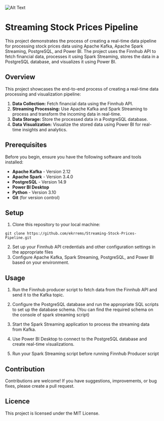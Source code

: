 ![Alt Text](https://springflee.files.wordpress.com/2020/03/new-project.png?w=1230)
# Streaming Stock Prices Pipeline
This project demonstrates the process of creating a real-time data pipeline for processing stock prices data using Apache Kafka, Apache Spark Streaming, PostgreSQL, and Power BI. The project uses the Finnhub API to fetch financial data, processes it using Spark Streaming, stores the data in a PostgreSQL database, and visualizes it using Power BI.

## Overview
This project showcases the end-to-end process of creating a real-time data processing and visualization pipeline:
1. <b>Data Collection:</b> Fetch financial data using the Finnhub API.
2. <b>Streaming Processing:</b> Use Apache Kafka and Spark Streaming to process and transform the incoming data in real-time.
3. <b>Data Storage:</b> Store the processed data in a PostgreSQL database.
4. <b>Data Visualization:</b> Visualize the stored data using Power BI for real-time insights and analytics.

## Prerequisites
Before you begin, ensure you have the following software and tools installed:
* <b>Apache Kafka</b> - Version 2.12
* <b>Apache Spark</b> - Version 3.4.0
* <b>PostgreSQL</b> - Version 14.9
* <b>Power BI Desktop</b>
* <b>Python</b> - Version 3.10
* <b>Git</b> (for version control)

## Setup
1. Clone this repository to your local machine:
```
git clone https://github.com/ekrrems/Streaming-Stock-Prices-Pipeline.git
```
2. Set up your Finnhub API credentials and other configuration settings in the appropriate files
3. Configure Apache Kafka, Spark Streaming, PostgreSQL, and Power BI based on your environment.
 

## Usage
1. Run the Finnhub producer script to fetch data from the Finnhub API and send it to the Kafka topic.

2. Configure the PostgreSQL database and run the appropriate SQL scripts to set up the database schema. (You can find the required schema on the console of spark streaming script)

3. Start the Spark Streaming application to process the streaming data from Kafka. 

3. Use Power BI Desktop to connect to the PostgreSQL database and create real-time visualizations.

4. Run your Spark Streaming script before running Finnhub Producer script

## Contribution
Contributions are welcome! If you have suggestions, improvements, or bug fixes, please create a pull request.

## Licence
This project is licensed under the MIT License.

  
